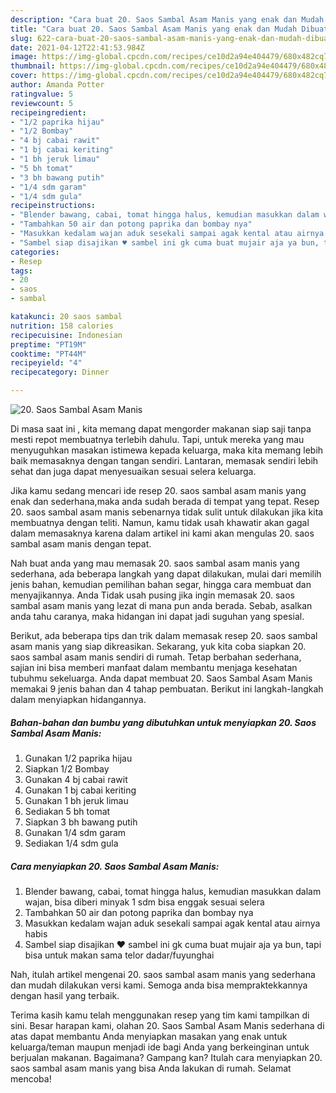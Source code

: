 ```yaml
---
description: "Cara buat 20. Saos Sambal Asam Manis yang enak dan Mudah Dibuat"
title: "Cara buat 20. Saos Sambal Asam Manis yang enak dan Mudah Dibuat"
slug: 622-cara-buat-20-saos-sambal-asam-manis-yang-enak-dan-mudah-dibuat
date: 2021-04-12T22:41:53.984Z
image: https://img-global.cpcdn.com/recipes/ce10d2a94e404479/680x482cq70/20-saos-sambal-asam-manis-foto-resep-utama.jpg
thumbnail: https://img-global.cpcdn.com/recipes/ce10d2a94e404479/680x482cq70/20-saos-sambal-asam-manis-foto-resep-utama.jpg
cover: https://img-global.cpcdn.com/recipes/ce10d2a94e404479/680x482cq70/20-saos-sambal-asam-manis-foto-resep-utama.jpg
author: Amanda Potter
ratingvalue: 5
reviewcount: 5
recipeingredient:
- "1/2 paprika hijau"
- "1/2 Bombay"
- "4 bj cabai rawit"
- "1 bj cabai keriting"
- "1 bh jeruk limau"
- "5 bh tomat"
- "3 bh bawang putih"
- "1/4 sdm garam"
- "1/4 sdm gula"
recipeinstructions:
- "Blender bawang, cabai, tomat hingga halus, kemudian masukkan dalam wajan, bisa diberi minyak 1 sdm bisa enggak sesuai selera"
- "Tambahkan 50 air dan potong paprika dan bombay nya"
- "Masukkan kedalam wajan aduk sesekali sampai agak kental atau airnya habis"
- "Sambel siap disajikan ♥️ sambel ini gk cuma buat mujair aja ya bun, tapi bisa untuk makan sama telor dadar/fuyunghai"
categories:
- Resep
tags:
- 20
- saos
- sambal

katakunci: 20 saos sambal 
nutrition: 158 calories
recipecuisine: Indonesian
preptime: "PT19M"
cooktime: "PT44M"
recipeyield: "4"
recipecategory: Dinner

---
```



![20. Saos Sambal Asam Manis](https://img-global.cpcdn.com/recipes/ce10d2a94e404479/680x482cq70/20-saos-sambal-asam-manis-foto-resep-utama.jpg)

Di masa  saat ini , kita memang dapat mengorder makanan siap saji tanpa mesti repot membuatnya terlebih dahulu. Tapi, untuk mereka yang mau menyuguhkan masakan istimewa kepada keluarga, maka kita memang lebih baik memasaknya dengan tangan sendiri. Lantaran, memasak sendiri lebih sehat dan juga dapat menyesuaikan sesuai selera keluarga.

Jika kamu sedang mencari ide resep 20. saos sambal asam manis yang enak dan sederhana,maka anda sudah berada di tempat yang tepat. Resep 20. saos sambal asam manis  sebenarnya tidak sulit untuk dilakukan jika kita membuatnya dengan teliti. Namun, kamu tidak usah khawatir akan gagal dalam memasaknya 
karena dalam artikel ini kami akan mengulas 20. saos sambal asam manis dengan tepat.  



Nah buat anda yang mau memasak 20. saos sambal asam manis yang sederhana, ada beberapa langkah yang dapat dilakukan, mulai dari memilih jenis bahan, kemudian pemilihan bahan segar, hingga cara membuat dan menyajikannya. Anda Tidak usah pusing jika ingin memasak 20. saos sambal asam manis yang lezat di mana pun anda berada. Sebab, asalkan anda  tahu caranya, maka hidangan ini dapat jadi suguhan yang spesial.

Berikut, ada beberapa tips dan trik dalam memasak resep 20. saos sambal asam manis yang siap dikreasikan. Sekarang, yuk kita coba siapkan 20. saos sambal asam manis sendiri di rumah. Tetap berbahan sederhana, sajian ini bisa memberi manfaat dalam membantu menjaga kesehatan tubuhmu sekeluarga. Anda dapat membuat 20. Saos Sambal Asam Manis memakai 9 jenis bahan dan 4 tahap pembuatan. Berikut ini langkah-langkah dalam menyiapkan hidangannya.

<!--inarticleads1-->

##### Bahan-bahan dan bumbu yang dibutuhkan untuk menyiapkan 20. Saos Sambal Asam Manis:

1. Gunakan 1/2 paprika hijau
1. Siapkan 1/2 Bombay
1. Gunakan 4 bj cabai rawit
1. Gunakan 1 bj cabai keriting
1. Gunakan 1 bh jeruk limau
1. Sediakan 5 bh tomat
1. Siapkan 3 bh bawang putih
1. Gunakan 1/4 sdm garam
1. Sediakan 1/4 sdm gula




<!--inarticleads2-->

##### Cara menyiapkan 20. Saos Sambal Asam Manis:

1. Blender bawang, cabai, tomat hingga halus, kemudian masukkan dalam wajan, bisa diberi minyak 1 sdm bisa enggak sesuai selera
1. Tambahkan 50 air dan potong paprika dan bombay nya
1. Masukkan kedalam wajan aduk sesekali sampai agak kental atau airnya habis
1. Sambel siap disajikan ♥️ sambel ini gk cuma buat mujair aja ya bun, tapi bisa untuk makan sama telor dadar/fuyunghai




Nah, itulah artikel mengenai  20. saos sambal asam manis  yang sederhana dan mudah dilakukan versi kami. Semoga anda bisa mempraktekkannya dengan hasil yang terbaik. 

Terima kasih kamu telah menggunakan resep yang tim kami tampilkan di sini. Besar harapan kami, olahan  20. Saos Sambal Asam Manis sederhana di atas dapat membantu Anda menyiapkan masakan yang enak untuk keluarga/teman maupun menjadi ide bagi Anda yang berkeinginan untuk berjualan makanan. Bagaimana? Gampang kan? Itulah cara menyiapkan 20. saos sambal asam manis yang bisa Anda lakukan di rumah. Selamat mencoba!

